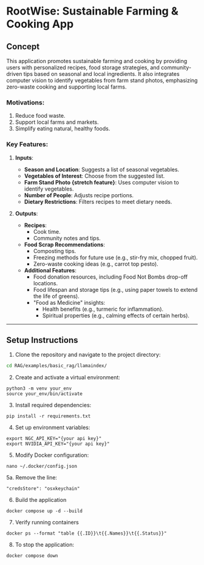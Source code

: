 # RootWise: Sustainable Farming & Cooking App

## Concept

This application promotes sustainable farming and cooking by providing users with personalized recipes, food storage strategies, and community-driven tips based on seasonal and local ingredients. It also integrates computer vision to identify vegetables from farm stand photos, emphasizing zero-waste cooking and supporting local farms.

### Motivations:
1. Reduce food waste.
2. Support local farms and markets.
3. Simplify eating natural, healthy foods.

### Key Features:
1. **Inputs**:
   - **Season and Location**: Suggests a list of seasonal vegetables.
   - **Vegetables of Interest**: Choose from the suggested list.
   - **Farm Stand Photo {stretch feature}**: Uses computer vision to identify vegetables.
   - **Number of People**: Adjusts recipe portions.
   - **Dietary Restrictions**: Filters recipes to meet dietary needs.

2. **Outputs**:
   - **Recipes**:
     - Cook time.
     - Community notes and tips.
   - **Food Scrap Recommendations**:
     - Composting tips.
     - Freezing methods for future use (e.g., stir-fry mix, chopped fruit).
     - Zero-waste cooking ideas (e.g., carrot top pesto).
   - **Additional Features**:
     - Food donation resources, including Food Not Bombs drop-off locations.
     - Food lifespan and storage tips (e.g., using paper towels to extend the life of greens).
     - "Food as Medicine" insights:
       - Health benefits (e.g., turmeric for inflammation).
       - Spiritual properties (e.g., calming effects of certain herbs).
---

## Setup Instructions

1. Clone the repository and navigate to the project directory:
```bash
cd RAG/examples/basic_rag/llamaindex/
```
2. Create and activate a virtual environment:
```
python3 -m venv your_env 
source your_env/bin/activate 
```
3. Install required dependencies:
```
pip install -r requirements.txt
```
4. Set up environment variables:
```
export NGC_API_KEY="{your api key}"
export NVIDIA_API_KEY="{your api key}"
```
5. Modify Docker configuration:
```
nano ~/.docker/config.json
```
5a. Remove the line:
```
"credsStore": "osxkeychain"
```
6. Build the application
```
docker compose up -d --build

```
7. Verify running containers
```
docker ps --format "table {{.ID}}\t{{.Names}}\t{{.Status}}"
```
8. To stop the application:
```
docker compose down
```

